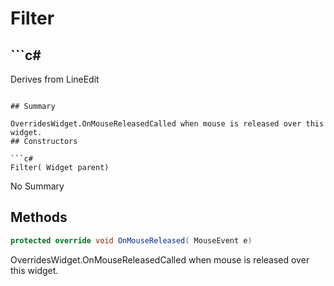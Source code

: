 # Filter

## ```c#
Derives from LineEdit
```

## Summary

OverridesWidget.OnMouseReleasedCalled when mouse is released over this widget.
## Constructors

```c#
Filter( Widget parent) 
```
No Summary
## Methods

```c#
protected override void OnMouseReleased( MouseEvent e) 
```
OverridesWidget.OnMouseReleasedCalled when mouse is released over this widget.
